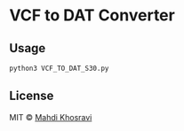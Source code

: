 # VCF to DAT Converter

## Usage

```python
python3 VCF_TO_DAT_S30.py
```

## License

MIT © [Mahdi Khosravi](mahdikhosravi.com)
